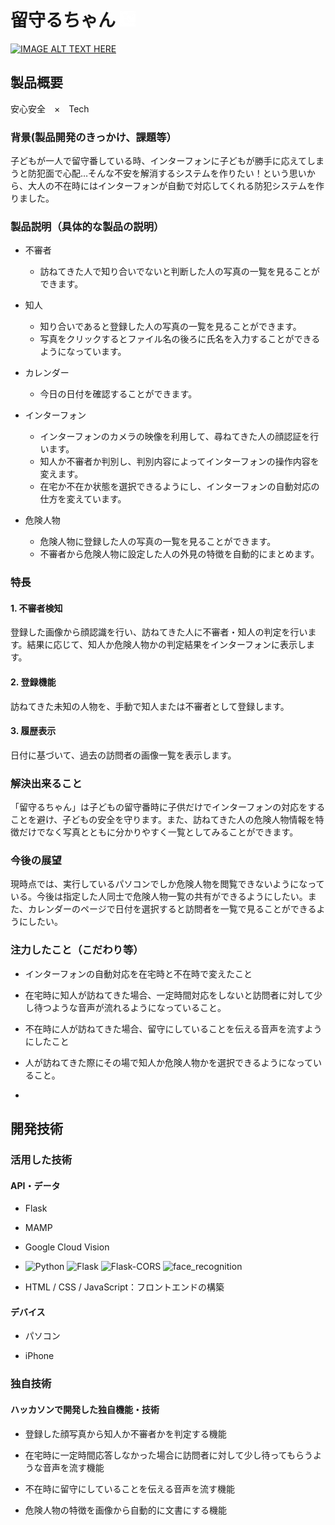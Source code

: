 # 留守るちゃん <img src="logo.png" alt="代替テキスト" width="25px" />

[![IMAGE ALT TEXT HERE](https://jphacks.com/wp-content/uploads/2024/07/JPHACKS2024_ogp.jpg)](https://www.youtube.com/watch?v=DZXUkEj-CSI)


## 製品概要
安心安全　×　Tech

### 背景(製品開発のきっかけ、課題等）

子どもが一人で留守番している時、インターフォンに子どもが勝手に応えてしまうと防犯面で心配…そんな不安を解消するシステムを作りたい！という思いから、大人の不在時にはインターフォンが自動で対応してくれる防犯システムを作りました。

### 製品説明（具体的な製品の説明）

- 不審者
    - 訪ねてきた人で知り合いでないと判断した人の写真の一覧を見ることができます。
- 知人
    - 知り合いであると登録した人の写真の一覧を見ることができます。
    - 写真をクリックするとファイル名の後ろに氏名を入力することができるようになっています。
- カレンダー
    - 今日の日付を確認することができます。

- インターフォン
    - インターフォンのカメラの映像を利用して、尋ねてきた人の顔認証を行います。
    - 知人か不審者か判別し、判別内容によってインターフォンの操作内容を変えます。
  - 在宅か不在か状態を選択できるようにし、インターフォンの自動対応の仕方を変えています。

- 危険人物
    - 危険人物に登録した人の写真の一覧を見ることができます。
    - 不審者から危険人物に設定した人の外見の特徴を自動的にまとめます。

### 特長

#### 1. **不審者検知**
登録した画像から顔認識を行い、訪ねてきた人に不審者・知人の判定を行います。結果に応じて、知人か危険人物かの判定結果をインターフォンに表示します。
#### 2. **登録機能**
訪ねてきた未知の人物を、手動で知人または不審者として登録します。
#### 3. **履歴表示**
日付に基づいて、過去の訪問者の画像一覧を表示します。
### 解決出来ること

「留守るちゃん」は子どもの留守番時に子供だけでインターフォンの対応をすることを避け、子どもの安全を守ります。また、訪ねてきた人の危険人物情報を特徴だけでなく写真とともに分かりやすく一覧としてみることができます。

### 今後の展望
現時点では、実行しているパソコンでしか危険人物を閲覧できないようになっている。今後は指定した人同士で危険人物一覧の共有ができるようにしたい。また、カレンダーのページで日付を選択すると訪問者を一覧で見ることができるようにしたい。

### 注力したこと（こだわり等）
- インターフォンの自動対応を在宅時と不在時で変えたこと

- 在宅時に知人が訪ねてきた場合、一定時間対応をしないと訪問者に対して少し待つような音声が流れるようになっていること。

- 不在時に人が訪ねてきた場合、留守にしていることを伝える音声を流すようにしたこと

- 人が訪ねてきた際にその場で知人か危険人物かを選択できるようになっていること。
- 


## 開発技術

### 活用した技術

#### API・データ

- Flask
- MAMP
- Google Cloud Vision
- ![Python](https://img.shields.io/badge/Python-v3.8.0-blue?style=for-the-badge)
  ![Flask](https://img.shields.io/badge/Flask-v3.0.3-lightgrey?style=for-the-badge)
  ![Flask-CORS](https://img.shields.io/badge/Flask-CORS-v5.0.0-lightgrey?style=for-the-badge)
  ![face_recognition](https://img.shields.io/badge/face__recognition-v1.3.0-blue?style=for-the-badge)

- HTML / CSS / JavaScript：フロントエンドの構築

#### デバイス

- パソコン

- iPhone

### 独自技術

#### ハッカソンで開発した独自機能・技術
- 登録した顔写真から知人か不審者かを判定する機能

- 在宅時に一定時間応答しなかった場合に訪問者に対して少し待ってもらうような音声を流す機能

- 不在時に留守にしていることを伝える音声を流す機能

- 危険人物の特徴を画像から自動的に文書にする機能